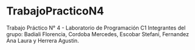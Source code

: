 # TrabajoPracticoN4
 Trabajo Práctico N° 4 - Laboratorio de Programación C1  Integrantes del grupo: Badiali Florencia, Cordoba Mercedes, Escobar Stefani, Fernandez Ana Laura y Herrera Agustin.

